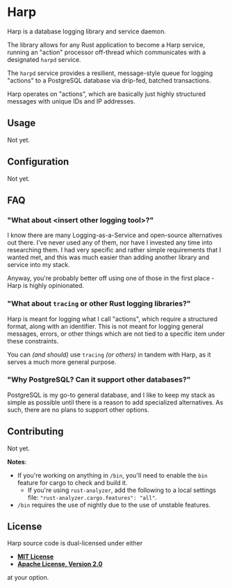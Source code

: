 # Harp

Harp is a database logging library and service daemon.

The library allows for any Rust application to become a Harp service, running an
"action" processor off-thread which communicates with a designated `harpd`
service.

The `harpd` service provides a resilient, message-style queue for logging
"actions" to a PostgreSQL database via drip-fed, batched transactions.

Harp operates on "actions", which are basically just highly structured messages
with unique IDs and IP addresses.

## Usage

Not yet.

## Configuration

Not yet.

## FAQ

### "What about \<insert other logging tool\>?"

I know there are many Logging-as-a-Service and open-source alternatives out
there. I've never used any of them, nor have I invested any time into
researching them. I had very specific and rather simple requirements that I
wanted met, and this was much easier than adding another library and service
into my stack.

Anyway, you're probably better off using one of those in the first place - Harp
is highly opinionated.

### "What about `tracing` or other Rust logging libraries?"

Harp is meant for logging what I call "actions", which require a structured
format, along with an identifier. This is not meant for logging general
messages, errors, or other things which are not tied to a specific item under
these constraints.

You can _(and should)_ use `tracing` _(or others)_ in tandem with Harp, as it
serves a much more general purpose.

### "Why PostgreSQL? Can it support other databases?"

PostgreSQL is my go-to general database, and I like to keep my stack as simple
as possible until there is a reason to add specialized alternatives. As such,
there are no plans to support other options.

## Contributing

Not yet.

__Notes__:

- If you're working on anything in `/bin`, you'll need to enable the `bin`
  feature for cargo to check and build it.
  - If you're using `rust-analyzer`,  add the following to a local settings
file: `"rust-analyzer.cargo.features": "all"`.
- `/bin` requires the use of nightly due to the use of unstable features.

## License

Harp source code is dual-licensed under either

- __[MIT License](/docs/LICENSE-MIT)__
- __[Apache License, Version 2.0](/docs/LICENSE-APACHE)__

at your option.
